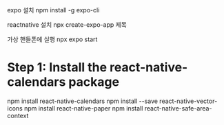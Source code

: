 expo 설치
npm install -g expo-cli

reactnative 설치 
npx create-expo-app 제목

가상 핸들폰에 실행
npx expo start

# Step 1: Install the react-native-calendars package
npm install react-native-calendars
npm install --save react-native-vector-icons
npm install react-native-paper
npm install react-native-safe-area-context